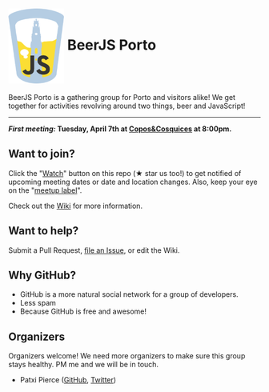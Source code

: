 # <img src="./assets/beerjs-porto.png?raw=true" height="150" align="center" alt="Edited original logo from the beerjs assets."> BeerJS Porto

BeerJS Porto is a gathering group for Porto and visitors alike! We get together for activities revolving around two things, beer and JavaScript!

<hr />

**_First meeting:_ Tuesday, April 7th at [Copos&Cosquices](https://www.facebook.com/coposecusquices) at 8:00pm.**

## Want to join?

Click the "[Watch](https://github.com/beerjs/porto/subscription)" button on this repo (**★** star us too!) to get notified of upcoming meeting dates or date and location changes.  Also, keep your eye on the "[meetup label](https://github.com/beerjs/porto/labels/meetup)".

Check out the [Wiki](https://github.com/beerjs/porto/wiki) for more information.

## Want to help?

Submit a Pull Request, [file an Issue](https://github.com/beerjs/porto/issues/new), or edit the Wiki.

## Why GitHub?

* GitHub is a more natural social network for a group of developers.
* Less spam
* Because GitHub is free and awesome!

## Organizers

Organizers welcome! We need more organizers to make sure this group stays healthy. PM me and we will be in touch.

* Patxi Pierce ([GitHub](https://github.com/pachanka), [Twitter](https://twitter.com/patxipierce))